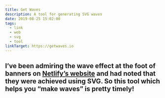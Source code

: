 ```yaml
---
title: Get Waves
description: A tool for generating SVG waves
date: 2019-08-25 15:02:00
tags:
  - link
  - web
  - svg
  - tool
linkTarget: https://getwaves.io
---
```

I’ve been admiring the wave effect at the foot of banners on [Netlify’s website](https://www.netlify.com/blog/) and had noted that they were achieved using SVG. So this tool which helps you “make waves” is pretty timely!
---
